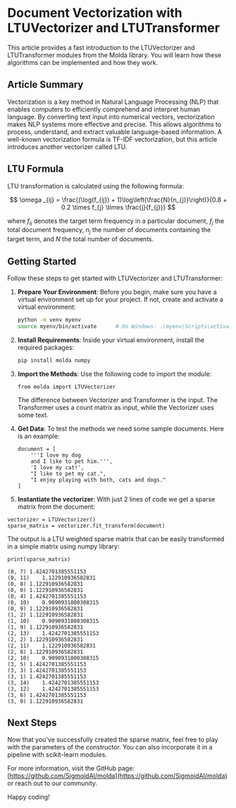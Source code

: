 # Document Vectorization with LTUVectorizer and LTUTransformer

This article provides a fast introduction to the LTUVectorizer and LTUTransformer modules from the Molda library. You will learn how these algorithms can be implemented and how they work.

## Article Summary

Vectorization is a key method in Natural Language Processing (NLP) that enables computers to efficiently comprehend and interpret human language. By converting text input into numerical vectors, vectorization makes NLP systems more effective and precise. This allows algorithms to process, understand, and extract valuable language-based information. A well-known vectorization formula is TF-IDF vectorization, but this article introduces another vectorizer called LTU.

## LTU Formula

LTU transformation is calculated using the following formula:

$$
\omega _{ij} = \frac{(\log(f_{ij}) + 1)\log\left(\frac{N}{n_{j}}\right)}{0.8 + 0.2 \times f_{j} \times \frac{j}{f_{j}}}
$$

where $f_{ij}$ denotes the target term frequency in a particular document, $f_{j}$ the total document frequency, $n_{j}$ the number of documents containing the target term, and $N$ the total number of documents.

## Getting Started

Follow these steps to get started with LTUVectorizer and LTUTransformer:

1. **Prepare Your Environment**: Before you begin, make sure you have a virtual environment set up for your project. If not, create and activate a virtual environment:

    ```sh
    python -m venv myenv
    source myenv/bin/activate      # On Windows: .\myenv\Scripts\activate
    ```

2. **Install Requirements**: Inside your virtual environment, install the required packages:

    ```sh
    pip install molda numpy
    ```

3. **Import the Methods**: Use the following code to import the module:

    ```python3
    from molda import LTUVectorizer
    ```

   The difference between Vectorizer and Transformer is the input. The Transformer uses a count matrix as input, while the Vectorizer uses some text.

4. **Get Data**: To test the methods we need some sample documents. Here is an example:

    ```python3
    document = [
        '''I love my dog
        and I like to pet him.''',
        'I love my cat!',
        "I like to pet my cat.",
        "I enjoy playing with both, cats and dogs."
    ]
    ```

5. **Instantiate the vectorizer**: With just 2 lines of code we get a sparse matrix from the document:
```python3
vectorizer = LTUVectorizer()
sparse_matrix = vectorizer.fit_transform(document)
```
The output is a LTU weighted sparse matrix that can be easily transformed in a simple matrix using numpy library:

```python3
print(sparse_matrix)

(0, 7) 1.4242701385551153
(0, 11)    1.122910936582831
(0, 8) 1.122910936582831
(0, 0) 1.122910936582831
(0, 4) 1.4242701385551153
(0, 10)    0.9090931800308315
(0, 9) 1.122910936582831
(1, 2) 1.122910936582831
(1, 10)    0.9090931800308315
(1, 9) 1.122910936582831
(2, 13)    1.4242701385551153
(2, 2) 1.122910936582831
(2, 11)    1.122910936582831
(2, 8) 1.122910936582831
(2, 10)    0.9090931800308315
(3, 5) 1.4242701385551153
(3, 3) 1.4242701385551153
(3, 1) 1.4242701385551153
(3, 14)    1.4242701385551153
(3, 12)    1.4242701385551153
(3, 6) 1.4242701385551153
(3, 0) 1.122910936582831

```

## Next Steps

Now that you've successfully created the sparse matrix, feel free to play with the parameters of the constructor. You can also incorporate it in a pipeline with scikit-learn modules.

For more information, visit the GitHub page: [https://github.com/SigmoidAI/molda](https://github.com/SigmoidAI/molda) or reach out to our community.

Happy coding!

